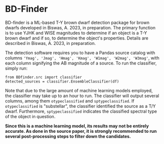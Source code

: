 # BD-Finder

BD-finder is a ML-based T-Y brown dwarf detection package for brown dwarfs developed in Biswas, A. 2023, in preparation. The primary function is to use YJHK and WISE magnitudes to determine if an object is a T-Y brown dwarf and if so, to determine the object's properties. Details are described in Biswas, A. 2023, in preparation. 

The detection software requires you to have a Pandas source catalog with columns `'Ymag', 'Jmag', 'Hmag', 'Kmag', 'W1mag', 'W2mag', 'W3mag'`, with each column signifying the AB magnitude of a source. To run the classifier, simply run:
```
from BDfinder.src import classifier
detected_sources = classifier.EnsembleClassifier(df)
```
Note that due to the large amount of machine learning models employed, the classifier may take up to an hour to run. The classifier will output several columns, among them `otypeclassified` and `sptypeclassified`. If `otypeclassified` is "substellar", the classifier identified the source as a T/Y dwarf. Furthermore, `sptypeclassified` indicates the classified spectral type of the object in question. 

**Since this is a machine learning model, its results may not be entirely accurate. As done in the source paper, it is strongly recommended to run several post-processing steps to filter down the candidates.**
